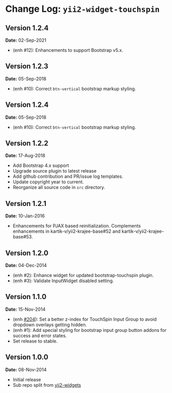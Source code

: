 # Change Log: `yii2-widget-touchspin`

## Version 1.2.4

**Date:** 02-Sep-2021

- (enh #12): Enhancements to support Bootstrap v5.x.

## Version 1.2.3

**Date:** 05-Sep-2018

- (enh #10): Correct `btn-vertical` bootstrap markup styling.

## Version 1.2.4

**Date:** 05-Sep-2018

- (enh #10): Correct `btn-vertical` bootstrap markup styling.

## Version 1.2.2

**Date:** 17-Aug-2018

- Add Bootstrap 4.x support
- Upgrade source plugin to latest release
- Add github contribution and PR/issue log templates.
- Update copyright year to current.
- Reorganize all source code in `src` directory.

## Version 1.2.1

**Date:** 10-Jan-2016

- Enhancements for PJAX based reinitialization. Complements enhancements in kartik-v/yii2-krajee-base#52 and kartik-v/yii2-krajee-base#53.

## Version 1.2.0

**Date:** 04-Dec-2014

- (enh #2): Enhance widget for updated bootstrap-touchspin plugin.
- (enh #3): Validate InputWidget disabled setting.

## Version 1.1.0

**Date:** 15-Nov-2014

- (enh [#204](https://github.com/kartik-v/yii2-widgets/issues/204)): Set a better z-index for TouchSpin Input Group to avoid dropdown overlays getting hidden.
- (enh #1): Add special styling for bootstrap input group button addons for success and error states.
- Set release to stable.

## Version 1.0.0

**Date:** 08-Nov-2014

- Initial release
- Sub repo split from [yii2-widgets](https://github.com/kartik-v/yii2-widgets)
